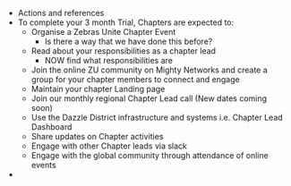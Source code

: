- Actions and references
- To complete your 3 month Trial, Chapters are expected to:
	- Organise a Zebras Unite Chapter Event
		- Is there a way that we have done this before?
	- Read about your responsibilities as a chapter lead
		- NOW find what responsibilities are
	- Join the online ZU community on Mighty Networks and create a group for your chapter members to connect and engage
	- Maintain your chapter Landing page
	- Join our monthly regional Chapter Lead call (New dates coming soon)
	- Use the Dazzle District infrastructure and systems i.e. Chapter Lead Dashboard
	- Share updates on Chapter activities
	- Engage with other Chapter leads via slack
	- Engage with the global community through attendance of online events
-